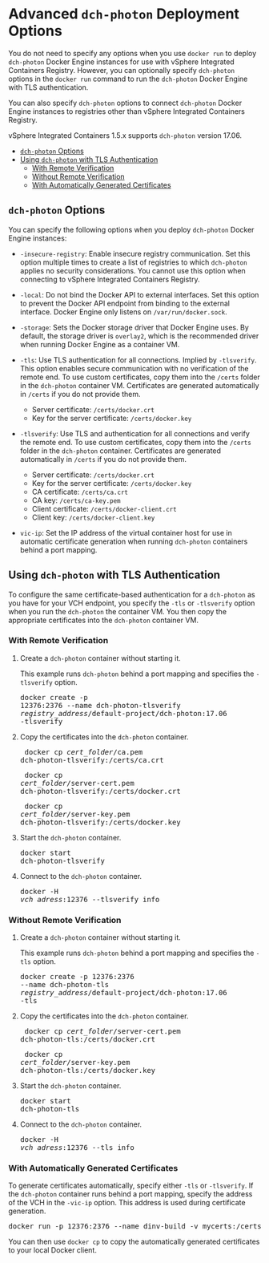 # Advanced `dch-photon` Deployment Options

You do not need to specify any options when you use `docker run` to deploy `dch-photon` Docker Engine instances for use with vSphere Integrated Containers Registry. However, you can optionally specify `dch-photon` options in the `docker run` command to run the  `dch-photon` Docker Engine with TLS authentication.

You can also specify `dch-photon` options to connect `dch-photon` Docker Engine instances to registries other than vSphere Integrated Containers Registry.

vSphere Integrated Containers 1.5.x supports `dch-photon` version 17.06.

- [`dch-photon` Options](#options)
- [Using `dch-photon` with TLS Authentication](#auth)
  - [With Remote Verification](#auth_tlsverify) 
  - [Without Remote Verification](#auth_tls)
  - [With Automatically Generated Certificates](#auth_auto)

## `dch-photon` Options <a id="options"></a>

You can specify the following options when you deploy `dch-photon` Docker Engine instances:

- `-insecure-registry`: Enable insecure registry communication. Set this option multiple times to create a list of registries to which `dch-photon` applies no security considerations. You cannot use this option when connecting to vSphere Integrated Containers Registry.
- `-local`: Do not bind the Docker API to external interfaces. Set this option to prevent the Docker API endpoint from binding to the external interface. Docker Engine only listens on `/var/run/docker.sock`.
- `-storage`: Sets the Docker storage driver that Docker Engine uses. By default, the storage driver is `overlay2`, which is the recommended driver when running Docker Engine as a container VM.
- `-tls`: Use TLS authentication for all connections. Implied by `-tlsverify`. This option enables secure communication with no verification of the remote end. To use custom certificates, copy them into the `/certs` folder in the `dch-photon` container VM. Certificates are generated automatically in `/certs` if you do not provide them. 

   -  Server certificate: `/certs/docker.crt`
   -  Key for the server certificate: `/certs/docker.key`
- `-tlsverify`: Use TLS and authentication for all connections and verify the remote end. To use custom certificates, copy them into the `/certs` folder in the `dch-photon` container. Certificates are generated automatically in `/certs` if you do not provide them. 

  - Server certificate: `/certs/docker.crt`
  - Key for the server certificate: `/certs/docker.key`
  - CA certificate: `/certs/ca.crt` 
  - CA key: `/certs/ca-key.pem` 
  - Client certificate: `/certs/docker-client.crt`
  - Client key: `/certs/docker-client.key` 
- `vic-ip`: Set the IP address of the virtual container host for  use in automatic certificate generation when running `dch-photon` containers behind a port mapping.


## Using `dch-photon` with TLS Authentication <a id="auth"></a>

To configure the same certificate-based authentication for a `dch-photon` as you have for your VCH endpoint, you specify the `-tls` or `-tlsverify` option when you run the `dch-photon` the container VM. You then copy the appropriate certificates into the `dch-photon` container VM.

### With Remote Verification <a id="auth_tlsverify"></a>

1. Create a `dch-photon` container without starting it.

    This example runs `dch-photon` behind a port mapping and specifies the `-tlsverify` option.<pre>docker create -p 12376:2376 --name dch-photon-tlsverify <i>registry_address</i>/default-project/dch-photon:17.06 -tlsverify</pre>

2. Copy the certificates into the `dch-photon` container.<pre> docker cp <i>cert_folder</i>/ca.pem dch-photon-tlsverify:/certs/ca.crt</pre><pre> docker cp <i>cert_folder</i>/server-cert.pem dch-photon-tlsverify:/certs/docker.crt</pre><pre> docker cp <i>cert_folder</i>/server-key.pem dch-photon-tlsverify:/certs/docker.key</pre>   
3. Start the `dch-photon` container.<pre>docker start dch-photon-tlsverify</pre>
4. Connect to the `dch-photon` container.<pre>docker -H <i>vch_adress</i>:12376 --tlsverify info</pre>

### Without Remote Verification <a id="auth_tls"></a>

1. Create a `dch-photon` container without starting it.

    This example runs `dch-photon` behind a port mapping and specifies the `-tls` option.<pre>docker create -p 12376:2376 --name dch-photon-tls <i>registry_address</i>/default-project/dch-photon:17.06 -tls</pre>

2. Copy the certificates into the `dch-photon` container.<pre> docker cp <i>cert_folder</i>/server-cert.pem dch-photon-tls:/certs/docker.crt</pre><pre> docker cp <i>cert_folder</i>/server-key.pem dch-photon-tls:/certs/docker.key</pre>   
3. Start the `dch-photon` container.<pre>docker start dch-photon-tls</pre>
4. Connect to the `dch-photon` container.<pre>docker -H <i>vch_adress</i>:12376 --tls info</pre>

### With Automatically Generated Certificates <a id="auth_auto"></a>

To generate certificates automatically, specify either `-tls` or `-tlsverify`. If the `dch-photon` container runs behind a port mapping, specify the address of the VCH in the `-vic-ip` option. This address is used during certificate generation.

<pre>docker run -p 12376:2376 --name dinv-build -v mycerts:/certs vmware/dch-photon -tlsverify -vic-ip <i>vch_adress</i></pre>

You can then use `docker cp` to copy the automatically generated certificates to your local Docker client.
